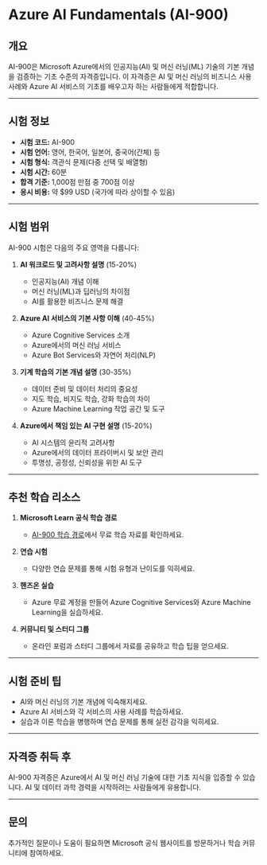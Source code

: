 # Azure AI Fundamentals (AI-900)

## **개요**
AI-900은 Microsoft Azure에서의 인공지능(AI) 및 머신 러닝(ML) 기술의 기본 개념을 검증하는 기초 수준의 자격증입니다. 이 자격증은 AI 및 머신 러닝의 비즈니스 사용 사례와 Azure AI 서비스의 기초를 배우고자 하는 사람들에게 적합합니다.

---

## **시험 정보**
- **시험 코드:** AI-900  
- **시험 언어:** 영어, 한국어, 일본어, 중국어(간체) 등  
- **시험 형식:** 객관식 문제(다중 선택 및 배열형)  
- **시험 시간:** 60분  
- **합격 기준:** 1,000점 만점 중 700점 이상  
- **응시 비용:** 약 $99 USD (국가에 따라 상이할 수 있음)  

---

## **시험 범위**
AI-900 시험은 다음의 주요 영역을 다룹니다:

1. **AI 워크로드 및 고려사항 설명** (15-20%)  
   - 인공지능(AI) 개념 이해  
   - 머신 러닝(ML)과 딥러닝의 차이점  
   - AI를 활용한 비즈니스 문제 해결  

2. **Azure AI 서비스의 기본 사항 이해** (40-45%)  
   - Azure Cognitive Services 소개  
   - Azure에서의 머신 러닝 서비스  
   - Azure Bot Services와 자연어 처리(NLP)  

3. **기계 학습의 기본 개념 설명** (30-35%)  
   - 데이터 준비 및 데이터 처리의 중요성  
   - 지도 학습, 비지도 학습, 강화 학습의 차이  
   - Azure Machine Learning 작업 공간 및 도구  

4. **Azure에서 책임 있는 AI 구현 설명** (15-20%)  
   - AI 시스템의 윤리적 고려사항  
   - Azure에서의 데이터 프라이버시 및 보안 관리  
   - 투명성, 공정성, 신뢰성을 위한 AI 도구  

---

## **추천 학습 리소스**
1. **Microsoft Learn 공식 학습 경로**  
   - [AI-900 학습 경로](https://learn.microsoft.com/)에서 무료 학습 자료를 확인하세요.  

2. **연습 시험**  
   - 다양한 연습 문제를 통해 시험 유형과 난이도를 익히세요.  

3. **핸즈온 실습**  
   - Azure 무료 계정을 만들어 Azure Cognitive Services와 Azure Machine Learning을 실습하세요.  

4. **커뮤니티 및 스터디 그룹**  
   - 온라인 포럼과 스터디 그룹에서 자료를 공유하고 학습 팁을 얻으세요.  

---

## **시험 준비 팁**
- AI와 머신 러닝의 기본 개념에 익숙해지세요.  
- Azure AI 서비스와 각 서비스의 사용 사례를 학습하세요.  
- 실습과 이론 학습을 병행하며 연습 문제를 통해 실전 감각을 익히세요.  

---

## **자격증 취득 후**
AI-900 자격증은 Azure에서 AI 및 머신 러닝 기술에 대한 기초 지식을 입증할 수 있습니다. AI 및 데이터 과학 경력을 시작하려는 사람들에게 유용합니다.

---

## **문의**
추가적인 질문이나 도움이 필요하면 Microsoft 공식 웹사이트를 방문하거나 학습 커뮤니티에 참여하세요.
